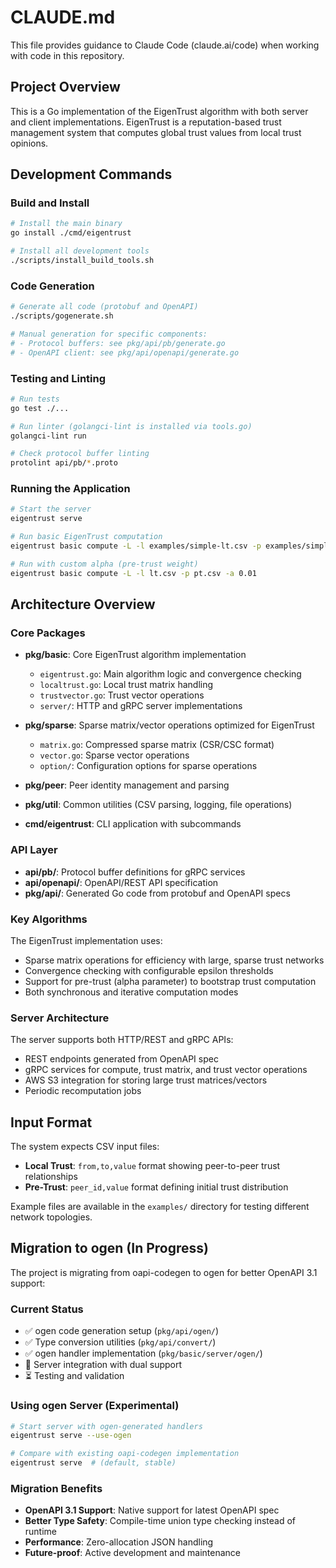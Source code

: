 # CLAUDE.md

This file provides guidance to Claude Code (claude.ai/code) when working with code in this repository.

## Project Overview

This is a Go implementation of the EigenTrust algorithm with both server and client implementations. EigenTrust is a reputation-based trust management system that computes global trust values from local trust opinions.

## Development Commands

### Build and Install
```bash
# Install the main binary
go install ./cmd/eigentrust

# Install all development tools
./scripts/install_build_tools.sh
```

### Code Generation
```bash
# Generate all code (protobuf and OpenAPI)
./scripts/gogenerate.sh

# Manual generation for specific components:
# - Protocol buffers: see pkg/api/pb/generate.go
# - OpenAPI client: see pkg/api/openapi/generate.go
```

### Testing and Linting
```bash
# Run tests
go test ./...

# Run linter (golangci-lint is installed via tools.go)
golangci-lint run

# Check protocol buffer linting
protolint api/pb/*.proto
```

### Running the Application
```bash
# Start the server
eigentrust serve

# Run basic EigenTrust computation
eigentrust basic compute -L -l examples/simple-lt.csv -p examples/simple-pt.csv

# Run with custom alpha (pre-trust weight)
eigentrust basic compute -L -l lt.csv -p pt.csv -a 0.01
```

## Architecture Overview

### Core Packages

- **pkg/basic**: Core EigenTrust algorithm implementation
  - `eigentrust.go`: Main algorithm logic and convergence checking
  - `localtrust.go`: Local trust matrix handling  
  - `trustvector.go`: Trust vector operations
  - `server/`: HTTP and gRPC server implementations

- **pkg/sparse**: Sparse matrix/vector operations optimized for EigenTrust
  - `matrix.go`: Compressed sparse matrix (CSR/CSC format)
  - `vector.go`: Sparse vector operations
  - `option/`: Configuration options for sparse operations

- **pkg/peer**: Peer identity management and parsing
- **pkg/util**: Common utilities (CSV parsing, logging, file operations)
- **cmd/eigentrust**: CLI application with subcommands

### API Layer

- **api/pb/**: Protocol buffer definitions for gRPC services
- **api/openapi/**: OpenAPI/REST API specification
- **pkg/api/**: Generated Go code from protobuf and OpenAPI specs

### Key Algorithms

The EigenTrust implementation uses:
- Sparse matrix operations for efficiency with large, sparse trust networks
- Convergence checking with configurable epsilon thresholds
- Support for pre-trust (alpha parameter) to bootstrap trust computation
- Both synchronous and iterative computation modes

### Server Architecture

The server supports both HTTP/REST and gRPC APIs:
- REST endpoints generated from OpenAPI spec
- gRPC services for compute, trust matrix, and trust vector operations
- AWS S3 integration for storing large trust matrices/vectors
- Periodic recomputation jobs

## Input Format

The system expects CSV input files:
- **Local Trust**: `from,to,value` format showing peer-to-peer trust relationships
- **Pre-Trust**: `peer_id,value` format defining initial trust distribution

Example files are available in the `examples/` directory for testing different network topologies.

## Migration to ogen (In Progress)

The project is migrating from oapi-codegen to ogen for better OpenAPI 3.1 support:

### Current Status
- ✅ ogen code generation setup (`pkg/api/ogen/`)
- ✅ Type conversion utilities (`pkg/api/convert/`)
- ✅ ogen handler implementation (`pkg/basic/server/ogen/`)
- 🔄 Server integration with dual support
- ⏳ Testing and validation

### Using ogen Server (Experimental)
```bash
# Start server with ogen-generated handlers
eigentrust serve --use-ogen

# Compare with existing oapi-codegen implementation
eigentrust serve  # (default, stable)
```

### Migration Benefits
- **OpenAPI 3.1 Support**: Native support for latest OpenAPI spec
- **Better Type Safety**: Compile-time union type checking instead of runtime
- **Performance**: Zero-allocation JSON handling
- **Future-proof**: Active development and maintenance